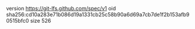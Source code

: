 version https://git-lfs.github.com/spec/v1
oid sha256:cd10a283e71b086d19a1331cb25c58b90a6d69a7cb7de1f2b153afb90515bfc0
size 526
